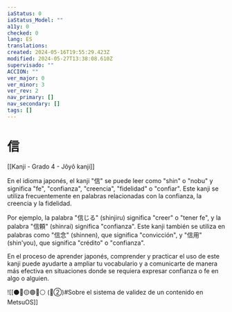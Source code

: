 ```yaml
---
iaStatus: 0
iaStatus_Model: ""
a11y: 0
checked: 0
lang: ES
translations: 
created: 2024-05-16T19:55:29.423Z
modified: 2024-05-27T13:38:08.610Z
supervisado: ""
ACCION: ""
ver_major: 0
ver_minor: 3
ver_rev: 2
nav_primary: []
nav_secondary: []
tags: []
---
```

# 信

[[Kanji - Grado 4 - Jôyô kanji]]

En el idioma japonés, el kanji "信" se puede leer como "shin" o "nobu" y significa "fe", "confianza", "creencia", "fidelidad" o "confiar". Este kanji se utiliza frecuentemente en palabras relacionadas con la confianza, la creencia y la fidelidad.

Por ejemplo, la palabra "信じる" (shinjiru) significa "creer" o "tener fe", y la palabra "信頼" (shinrai) significa "confianza". Este kanji también se utiliza en palabras como "信念" (shinnen), que significa "convicción", y "信用" (shin'you), que significa "crédito" o "confianza".

En el proceso de aprender japonés, comprender y practicar el uso de este kanji puede ayudarte a ampliar tu vocabulario y a comunicarte de manera más efectiva en situaciones donde se requiera expresar confianza o fe en algo o alguien.


![[⚫🔴🟡🟢🔵⚪ (🔴②)#Sobre el sistema de validez de un contenido en MetsuOS]]